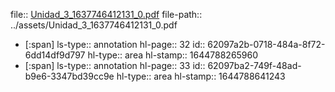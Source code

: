 file:: [Unidad_3_1637746412131_0.pdf](../assets/Unidad_3_1637746412131_0.pdf)
file-path:: ../assets/Unidad_3_1637746412131_0.pdf

- [:span]
  ls-type:: annotation
  hl-page:: 32
  id:: 62097a2b-0718-484a-8f72-6dd14df9d797
  hl-type:: area
  hl-stamp:: 1644788265960
- [:span]
  ls-type:: annotation
  hl-page:: 33
  id:: 62097ba2-749f-48ad-b9e6-3347bd39cc9e
  hl-type:: area
  hl-stamp:: 1644788641243